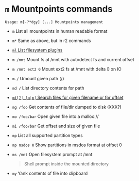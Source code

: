 <!-- TITLE: m -->

#  `m` Mountpoints commands


```text
Usage: m[-?*dgy] [...] Mountpoints management
```


- `m` List all mountpoints in human readable format
- `m*` Same as above, but in r2 commands

- [ `ml` List filesystem plugins](/options/m/ml)

- `m /mnt` Mount fs at /mnt with autodetect fs and current offset
- `m /mnt ext2 0` Mount ext2 fs at /mnt with delta 0 on IO
- `m-/` Umount given path (/)
- `md /` List directory contents for path

- [ `mf[?] [o|n]` Search files for given filename or for offset](/options/m/mf)

- `mg /foo` Get contents of file/dir dumped to disk (XXX?)
- `mo /foo/bar` Open given file into a malloc://
- `mi /foo/bar` Get offset and size of given file
- `mp` List all supported partition types
- `mp msdos 0` Show partitions in msdos format at offset 0
- `ms /mnt` Open filesystem prompt at /mnt
  > Shell prompt inside the mounted directory
- `my` Yank contents of file into clipboard

<p hidden>m- md mg mo mi mp ms my</p>